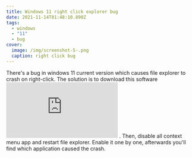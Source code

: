 ```yaml
---
title: Windows 11 right click explorer bug
date: 2021-11-14T01:48:10.890Z
tags:
  - windows
  - "11"
  - bug
cover:
  image: /img/screenshot-5-.png
  caption: right click bug
---
```

There's a bug in windows 11 current version which causes file explorer to crash on right-click. The solution is to download this software ![shellexview](https://www.nirsoft.net/utils/shexview.html) . Then, disable all context menu app and restart file explorer. Enable it one by one, afterwards you'll find which application caused the crash.